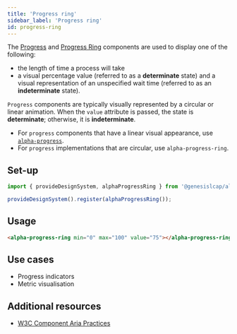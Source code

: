```yaml
---
title: 'Progress ring'
sidebar_label: 'Progress ring'
id: progress-ring
---
```


The [Progress](/front-end/web-components/presentation/progress/) and [Progress Ring](/front-end/web-components/presentation/progress-ring/) components are used to display one of the following:

- the length of time a process will take
- a visual percentage value (referred to as a **determinate** state) and a visual representation of an unspecified wait time (referred to as an **indeterminate** state). 

`Progress` components are typically visually represented by a circular or linear animation. When the `value` attribute is passed, the state is **determinate**; otherwise, it is **indeterminate**.

- For `progress` components that have a linear visual appearance, use [`alpha-progress`](/front-end/web-components/presentation/progress/). 
- For `progress` implementations that are circular, use `alpha-progress-ring`.

## Set-up

```ts
import { provideDesignSystem, alphaProgressRing } from '@genesislcap/alpha-design-system';

provideDesignSystem().register(alphaProgressRing());
```

## Usage

```html live
<alpha-progress-ring min="0" max="100" value="75"></alpha-progress-ring>
```

## Use cases

- Progress indicators
- Metric visualisation

## Additional resources

- [W3C Component Aria Practices](https://www.w3.org/TR/wai-aria/#progressbar)
